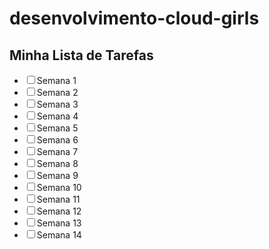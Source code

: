 # desenvolvimento-cloud-girls
<h2>Minha Lista de Tarefas</h2>

<form>
  <ul>
    <li><input type="checkbox" id="tarefa1" name="tarefa1"><label for="tarefa1">Semana 1</label></li>
    <li><input type="checkbox" id="tarefa2" name="tarefa2"><label for="tarefa2">Semana 2</label></li>
    <li><input type="checkbox" id="tarefa3" name="tarefa3"><label for="tarefa3">Semana 3</label></li>
    <li><input type="checkbox" id="tarefa3" name="tarefa3"><label for="tarefa3">Semana 4</label></li>
    <li><input type="checkbox" id="tarefa3" name="tarefa3"><label for="tarefa3">Semana 5</label></li>
    <li><input type="checkbox" id="tarefa3" name="tarefa3"><label for="tarefa3">Semana 6</label></li>
    <li><input type="checkbox" id="tarefa3" name="tarefa3"><label for="tarefa3">Semana 7</label></li>
    <li><input type="checkbox" id="tarefa3" name="tarefa3"><label for="tarefa3">Semana 8</label></li>
    <li><input type="checkbox" id="tarefa3" name="tarefa3"><label for="tarefa3">Semana 9</label></li>
    <li><input type="checkbox" id="tarefa3" name="tarefa3"><label for="tarefa3">Semana 10</label></li>
    <li><input type="checkbox" id="tarefa3" name="tarefa3"><label for="tarefa3">Semana 11</label></li>
    <li><input type="checkbox" id="tarefa3" name="tarefa3"><label for="tarefa3">Semana 12</label></li>
    <li><input type="checkbox" id="tarefa3" name="tarefa3"><label for="tarefa3">Semana 13</label></li>
    <li><input type="checkbox" id="tarefa3" name="tarefa3"><label for="tarefa3">Semana 14</label></li>
  </ul>